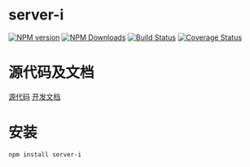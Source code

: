 server-i
=======

[![NPM version][npm-image]][npm-url]
[![NPM Downloads][downloads-image]][npm-url]
[![Build Status](https://travis-ci.org/heifade/server-i.svg?branch=master)](https://travis-ci.org/heifade/server-i)
[![Coverage Status](https://coveralls.io/repos/github/heifade/server-i/badge.svg?branch=master)](https://coveralls.io/github/heifade/server-i?branch=master)

[npm-image]: https://img.shields.io/npm/v/server-i.svg?style=flat-square
[npm-url]: https://npmjs.org/package/server-i
[downloads-image]: https://img.shields.io/npm/dm/server-i.svg

# 源代码及文档
[源代码](https://github.com/heifade/server-i)
[开发文档](https://heifade.github.io/server-i/)

# 安装
```bash
npm install server-i
```